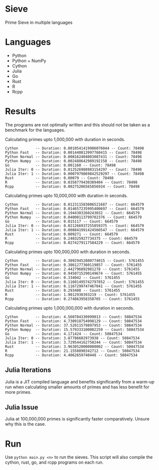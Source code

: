# Sieve
Prime Sieve in multiple languages

# Languages
- Python
- Python + NumPy
- Cython
- Julia
- Go
- Rust
- R
- Rcpp

# Results
The programs are not optimally written and this should not be taken as a benchmark for the languages.

Calculating primes upto 1,000,000 with duration in seconds.
```
Cython        -- Duration: 0.0010541419906076044 -- Count: 78498
Python Fast   -- Duration: 0.001440813997760415 -- Count: 78498
Python Normal -- Duration: 0.008162404003087431 -- Count: 78498
Python Numpy  -- Duration: 0.002488642989192158 -- Count: 78498
Go            -- Duration: 0.001160 -- Count: 78498
Julia Iter: 0 -- Duration: 0.012526988983154297 -- Count: 78498
Julia Iter: 1 -- Duration: 0.0007979869842529297 -- Count: 78498
Rust          -- Duration: 0.00079 -- Count: 78498
R             -- Duration: 0.0358779430389404 -- Count: 78498
Rcpp          -- Duration: 0.00275206565856934 -- Count: 78498
```

Calculating primes upto 10,000,000 with duration in seconds.
```
Cython        -- Duration: 0.012311583006521687 -- Count: 664579
Python Fast   -- Duration: 0.014657235995400697 -- Count: 664579
Python Normal -- Duration: 0.1944303260243032 -- Count: 664579
Python Numpy  -- Duration: 0.04000113799702376 -- Count: 664579
Go            -- Duration: 0.015117 -- Count: 664579
Julia Iter: 0 -- Duration: 0.021266937255859375 -- Count: 664579
Julia Iter: 1 -- Duration: 0.008841991424560547 -- Count: 664579
Rust          -- Duration: 0.009271 -- Count: 664579
R             -- Duration: 0.240325927734375 -- Count: 664579
Rcpp          -- Duration: 0.0274279117584229 -- Count: 664579
```

Calculating primes upto 100,000,000 with duration in seconds.
```
Cython        -- Duration: 0.30929452800774015 -- Count: 5761455
Python Fast   -- Duration: 0.3861277360119857 -- Count: 5761455
Python Normal -- Duration: 2.442796892981278 -- Count: 5761455
Python Numpy  -- Duration: 0.9450715290149674 -- Count: 5761455
Go            -- Duration: 0.334042 -- Count: 5761455
Julia Iter: 0 -- Duration: 0.11601495742797852 -- Count: 5761455
Julia Iter: 1 -- Duration: 0.1167299747467041 -- Count: 5761455
Rust          -- Duration: 0.293408 -- Count: 5761455
R             -- Duration: 1.9012930393219 -- Count: 5761455
Rcpp          -- Duration: 0.274863958358765 -- Count: 5761455
```

Calculating primes upto 1,000,000,000 with duration in seconds.
```
Cython        -- Duration: 4.560784330999013 -- Count: 50847534
Python Fast   -- Duration: 4.730918754998129 -- Count: 50847534
Python Normal -- Duration: 37.52011579897953 -- Count: 50847534
Python Numpy  -- Duration: 15.579333100002259 -- Count: 50847534
Go            -- Duration: 4.171424 -- Count: 50847534
Julia Iter: 0 -- Duration: 3.87786602973938 -- Count: 50847534
Julia Iter: 1 -- Duration: 3.729544162750244 -- Count: 50847534
Rust          -- Duration: 3.9630520000000002 -- Count: 50847534
R             -- Duration: 21.1558890342712 -- Count: 50847534
Rcpp          -- Duration: 4.4062659740448 -- Count: 50847534
```

## Julia Iterations
Julia is a JIT compiled language and benefits significantly from a warm-up run when calculating smaller amounts of primes and has less benefit for more primes.

## Julia Issue
Julia at 100,000,000 primes is significantly faster comparatively. Unsure why this is the case.

# Run
Use `python main.py <n>` to run the sieves. This script will also compile the cython, rust, go, and rcpp programs on each run.
